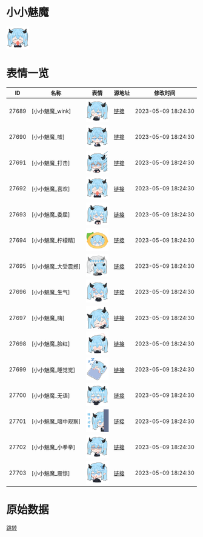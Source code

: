 # 小小魅魔

<img src="./cover.png" height="60" alt="cover" />

# 表情一览

|ID|名称|表情|源地址|修改时间|
|----|----|----|----|----|
|27689|[小小魅魔_wink]|<img src="./pic/027689_%5B小小魅魔_wink%5D.png" height="60" alt="wink"/>|[链接](https://i0.hdslb.com/bfs/garb/368f1c61c7744c996516c66e66d7b58849c6e068.png)|2023-05-09 18:24:30|
|27690|[小小魅魔_嘘]|<img src="./pic/027690_%5B小小魅魔_嘘%5D.png" height="60" alt="嘘"/>|[链接](https://i0.hdslb.com/bfs/garb/16604f13cb1fc4fec9f084bf663e63fd1fb76770.png)|2023-05-09 18:24:30|
|27691|[小小魅魔_打击]|<img src="./pic/027691_%5B小小魅魔_打击%5D.png" height="60" alt="打击"/>|[链接](https://i0.hdslb.com/bfs/garb/dc1ca131fefcbd450605a55cf53a421474fce7c8.png)|2023-05-09 18:24:30|
|27692|[小小魅魔_喜欢]|<img src="./pic/027692_%5B小小魅魔_喜欢%5D.png" height="60" alt="喜欢"/>|[链接](https://i0.hdslb.com/bfs/garb/7ea25711028afce62dad91bb5401433d0f6145fc.png)|2023-05-09 18:24:30|
|27693|[小小魅魔_委屈]|<img src="./pic/027693_%5B小小魅魔_委屈%5D.png" height="60" alt="委屈"/>|[链接](https://i0.hdslb.com/bfs/garb/1b52dcf289839e41d77c35fdbf30f9a8778eaf04.png)|2023-05-09 18:24:30|
|27694|[小小魅魔_柠檬精]|<img src="./pic/027694_%5B小小魅魔_柠檬精%5D.png" height="60" alt="柠檬精"/>|[链接](https://i0.hdslb.com/bfs/garb/1238c3d76b2a8f3276e8848db6c28b5da34b6801.png)|2023-05-09 18:24:30|
|27695|[小小魅魔_大受震撼]|<img src="./pic/027695_%5B小小魅魔_大受震撼%5D.png" height="60" alt="大受震撼"/>|[链接](https://i0.hdslb.com/bfs/garb/bc6fa8d080e3989274988fedd909e6c7f9958ae5.png)|2023-05-09 18:24:30|
|27696|[小小魅魔_生气]|<img src="./pic/027696_%5B小小魅魔_生气%5D.png" height="60" alt="生气"/>|[链接](https://i0.hdslb.com/bfs/garb/1d5e84a74e339dbf342c7f66a36a5187b52b8f41.png)|2023-05-09 18:24:30|
|27697|[小小魅魔_嗨]|<img src="./pic/027697_%5B小小魅魔_嗨%5D.png" height="60" alt="嗨"/>|[链接](https://i0.hdslb.com/bfs/garb/0b779044ba3e84ad0471cb1e5f7b53f8eaffa992.png)|2023-05-09 18:24:30|
|27698|[小小魅魔_脸红]|<img src="./pic/027698_%5B小小魅魔_脸红%5D.png" height="60" alt="脸红"/>|[链接](https://i0.hdslb.com/bfs/garb/69be7ba8b7a53ed6373b033d648c13ae73194099.png)|2023-05-09 18:24:30|
|27699|[小小魅魔_睡觉觉]|<img src="./pic/027699_%5B小小魅魔_睡觉觉%5D.png" height="60" alt="睡觉觉"/>|[链接](https://i0.hdslb.com/bfs/garb/06b1c110ac60bcbb87c9ba61177be01022bd28f3.png)|2023-05-09 18:24:30|
|27700|[小小魅魔_无语]|<img src="./pic/027700_%5B小小魅魔_无语%5D.png" height="60" alt="无语"/>|[链接](https://i0.hdslb.com/bfs/garb/f5e2216906dda2f3fed141d9f96dce4bab9e7e7e.png)|2023-05-09 18:24:30|
|27701|[小小魅魔_暗中观察]|<img src="./pic/027701_%5B小小魅魔_暗中观察%5D.png" height="60" alt="暗中观察"/>|[链接](https://i0.hdslb.com/bfs/garb/d36fe45158e9f8d6239813c00c0b01dadedbbf4a.png)|2023-05-09 18:24:30|
|27702|[小小魅魔_小拳拳]|<img src="./pic/027702_%5B小小魅魔_小拳拳%5D.png" height="60" alt="小拳拳"/>|[链接](https://i0.hdslb.com/bfs/garb/8c222706758f173d6c2ae094da9c9024e469a03a.png)|2023-05-09 18:24:30|
|27703|[小小魅魔_震惊]|<img src="./pic/027703_%5B小小魅魔_震惊%5D.png" height="60" alt="震惊"/>|[链接](https://i0.hdslb.com/bfs/garb/a7f45f2c4aeaec97453f6cbfcaf516421fb94eb5.png)|2023-05-09 18:24:30|

# 原始数据

[跳转](./raw.json)

